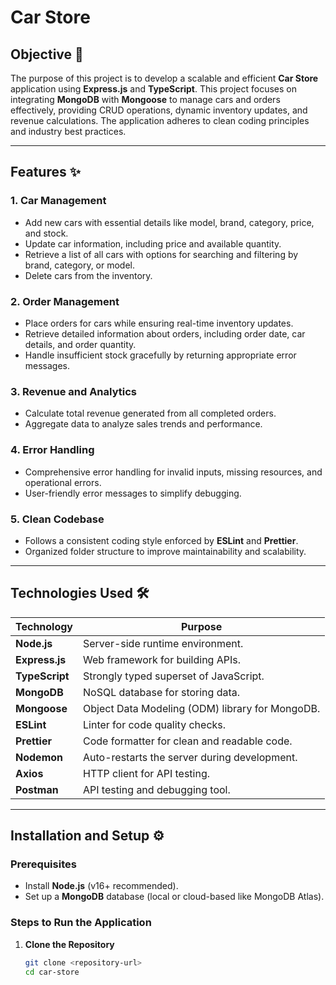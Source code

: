 # Car Store

## Objective 🎯

The purpose of this project is to develop a scalable and efficient **Car Store** application using **Express.js** and **TypeScript**. This project focuses on integrating **MongoDB** with **Mongoose** to manage cars and orders effectively, providing CRUD operations, dynamic inventory updates, and revenue calculations. The application adheres to clean coding principles and industry best practices.

---

## Features ✨

### 1. Car Management

- Add new cars with essential details like model, brand, category, price, and stock.
- Update car information, including price and available quantity.
- Retrieve a list of all cars with options for searching and filtering by brand, category, or model.
- Delete cars from the inventory.

### 2. Order Management

- Place orders for cars while ensuring real-time inventory updates.
- Retrieve detailed information about orders, including order date, car details, and order quantity.
- Handle insufficient stock gracefully by returning appropriate error messages.

### 3. Revenue and Analytics

- Calculate total revenue generated from all completed orders.
- Aggregate data to analyze sales trends and performance.

### 4. Error Handling

- Comprehensive error handling for invalid inputs, missing resources, and operational errors.
- User-friendly error messages to simplify debugging.

### 5. Clean Codebase

- Follows a consistent coding style enforced by **ESLint** and **Prettier**.
- Organized folder structure to improve maintainability and scalability.

---

## Technologies Used 🛠️

| Technology     | Purpose                                         |
| -------------- | ----------------------------------------------- |
| **Node.js**    | Server-side runtime environment.                |
| **Express.js** | Web framework for building APIs.                |
| **TypeScript** | Strongly typed superset of JavaScript.          |
| **MongoDB**    | NoSQL database for storing data.                |
| **Mongoose**   | Object Data Modeling (ODM) library for MongoDB. |
| **ESLint**     | Linter for code quality checks.                 |
| **Prettier**   | Code formatter for clean and readable code.     |
| **Nodemon**    | Auto-restarts the server during development.    |
| **Axios**      | HTTP client for API testing.                    |
| **Postman**    | API testing and debugging tool.                 |

---

## Installation and Setup ⚙️

### Prerequisites

- Install **Node.js** (v16+ recommended).
- Set up a **MongoDB** database (local or cloud-based like MongoDB Atlas).

### Steps to Run the Application

1. **Clone the Repository**
   ```bash
   git clone <repository-url>
   cd car-store
   ```
